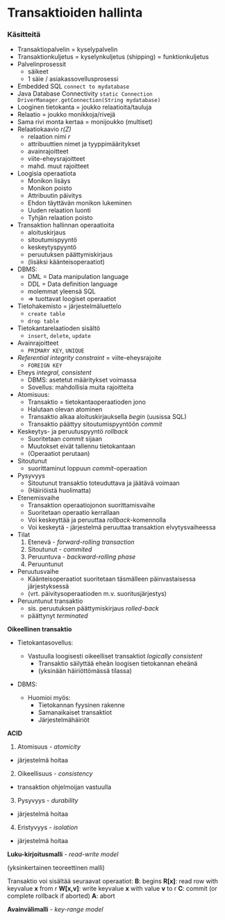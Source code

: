 # Transaktioiden hallinta

### Käsitteitä
* Transaktiopalvelin = kyselypalvelin
* Transaktionkuljetus = kyselynkuljetus (shipping)
 = funktionkuljetus
* Palvelinprosessit
   * säikeet
   * 1 säie / asiakassovellusprosessi
* Embedded SQL
`connect to mydatabase`
* Java Database Connectivity
`static Connection DriverManager.getConnection(String mydatabase)`
* Looginen tietokanta = joukko relaatioita/tauluja
* Relaatio = joukko monikkoja/rivejä
* Sama rivi monta kertaa = monijoukko (multiset)
* Relaatiokaavio _r(Z)_
  * relaation nimi _r_
  * attribuuttien nimet ja tyyppimääritykset
  * avainrajoitteet
  * viite-eheysrajoitteet
  * mahd. muut rajoitteet
* Loogisia operaatiota
  * Monikon lisäys
  * Monikon poisto
  * Attribuutin päivitys
  * Ehdon täyttävän monikon lukeminen
  * Uuden relaation luonti
  * Tyhjän relaation poisto
* Transaktion hallinnan operaatioita
  * aloituskirjaus
  * sitoutumispyyntö
  * keskeytyspyyntö
  * peruutuksen päättymiskirjaus
  * (lisäksi käänteisoperaatiot)
* DBMS:
  * DML = Data manipulation language
  * DDL = Data definition language
  * molemmat yleensä SQL
  * => tuottavat loogiset operaatiot
* Tietohakemisto = järjestelmäluettelo
  * `create table`
  * `drop table`
* Tietokantarelaatioden sisältö
  * `insert`, `delete`, `update`
* Avainrajoitteet
  * `PRIMARY KEY`, `UNIQUE`
* _Referential integrity constraint_ = viite-eheysrajoite
  * `FOREIGN KEY`
* Eheys _integral, consistent_
  * DBMS: asetetut määritykset voimassa
  * Sovellus: mahdollisia muita rajoitteita
* Atomisuus:
  * Transaktio = tietokantaoperaatioden jono
  * Halutaan olevan atominen
  * Transaktio alkaa aloituskirjauksella _begin_ (uusissa SQL)
  * Transaktio päättyy sitoutumispyyntöön _commit_
* Keskeytys- ja peruutuspyyntö _rollback_
  * Suoritetaan _commit_ sijaan
  * Muutokset eivät tallennu tietokantaan
  * (Operaatiot perutaan)
* Sitoutunut
  * suorittaminut loppuun _commit_-operaation
* Pysyvyys
  * Sitoutunut transaktio toteuduttava ja jäätävä voimaan
  * (Häiriöistä huolimatta)
* Etenemisvaihe
  * Transaktion operaatiojonon suorittamisvaihe
  * Suoritetaan operaatio kerrallaan
  * Voi keskeyttää ja peruuttaa _rollback_-komennolla
  * Voi keskeytä - järjestelmä peruuttaa transaktion elvytysvaiheessa
* Tilat
  1. Etenevä - _forward-rolling transaction_
  2. Sitoutunut - _commited_
  3. Peruuntuva - _backward-rolling phase_
  4. Peruuntunut
* Peruutusvaihe
  * Käänteisoperaatiot suoritetaan täsmälleen päinvastaisessa järjestyksessä
  * (vrt. päivitysoperaatioden m.v. suoritusjärjestys)
* Peruuntunut transaktio
  * sis. peruutuksen päättymiskirjaus _rolled-back_
  * päättynyt _terminated_


**Oikeellinen transaktio**

* Tietokantasovellus:
  * Vastuulla loogisesti oikeelliset transaktiot _logically consistent_
    * Transaktio säilyttää eheän loogisen tietokannan eheänä
    * (yksinään häiriöttömässä tilassa)


* DBMS:
  * Huomioi myös:
    * Tietokannan fyysinen rakenne
    * Samanaikaiset transaktiot
    * Järjestelmähäiriöt


**ACID**

1. Atomisuus - _atomicity_
  * järjestelmä hoitaa
2. Oikeellisuus - _consistency_
  * transaktion ohjelmoijan vastuulla
3. Pysyvyys - _durability_
  * järjestelmä hoitaa
4. Eristyvyys - _isolation_
  * järjestelmä hoitaa

**Luku-kirjoitusmalli** - _read-write model_

(yksinkertainen teoreettinen malli)

Transaktio voi sisältää seuraavat operaatiot:
**B**: begins
**R[x]**: read row with keyvalue **x** from r
**W[x,v]**: write keyvalue **x** with value **v** to r
**C**: commit (or complete rollback if aborted)
**A**: abort

**Avainvälimalli** - _key-range model_
